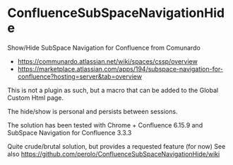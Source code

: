 # ConfluenceSubSpaceNavigationHide

Show/Hide  SubSpace Navigation for Confluence from Comunardo
* https://communardo.atlassian.net/wiki/spaces/cssp/overview
* https://marketplace.atlassian.com/apps/194/subspace-navigation-for-confluence?hosting=server&tab=overview


This is not a plugin as such, but a macro that can be added to the Global Custom Html page.

The hide/show is personal and persists between sessions.

The solution has been tested with Chrome + Confluence 6.15.9 and SubSpace Navigation for Confluence 3.3.3

Quite crude/brutal solution, but provides a requested feature (for now)
See also https://github.com/perolo/ConfluenceSubSpaceNavigationHide/wiki




